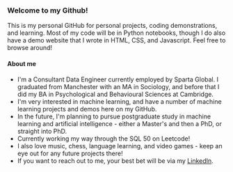 ### Welcome to my Github!

This is my personal GitHub for personal projects, coding demonstrations, and learning. Most of my code will be in Python notebooks, though I do also have a demo website that I wrote in HTML, CSS, and Javascript. Feel free to browse around!

#### About me
- I'm a Consultant Data Engineer currently employed by Sparta Global. I graduated from Manchester with an MA in Sociology, and before that I did my BA in Psychological and Behavioural Sciences at Cambridge.
- I'm very interested in machine learning, and have a number of machine learning projects and demos here on my GitHub.
- In the future, I'm planning to pursue postgraduate study in machine learning and artificial intelligence - either a Master's and then a PhD, or straight into PhD.
- Currently working my way through the SQL 50 on Leetcode!
- I also love music, chess, language learning, and video games - keep an eye out for any future projects there!
- If you want to reach out to me, your best bet will be via my [LinkedIn](https://www.linkedin.com/in/oscar-hill/).
